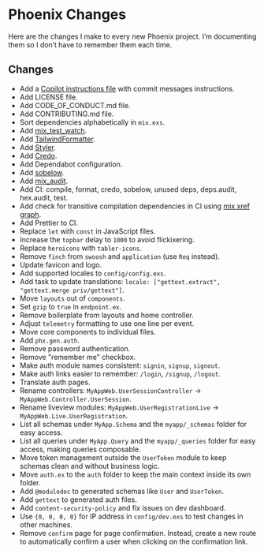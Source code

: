 # Phoenix Changes

Here are the changes I make to every new Phoenix project. I’m documenting them so I don’t have to remember them each time.

## Changes

- Add a [Copilot instructions file](https://code.visualstudio.com/docs/copilot/copilot-customization#_use-a-githubcopilotinstructionsmd-file) with commit messages instructions.
- Add LICENSE file.
- Add CODE_OF_CONDUCT.md file.
- Add CONTRIBUTING.md file.
- Sort dependencies alphabetically in `mix.exs`.
- Add [mix_test_watch](https://hexdocs.pm/mix_test_watch).
- Add [TailwindFormatter](https://hexdocs.pm/tailwind_formatter).
- Add [Styler](https://hexdocs.pm/styler).
- Add [Credo](https://hexdocs.pm/credo).
- Add Dependabot configuration.
- Add [sobelow](https://hexdocs.pm/sobelow).
- Add [mix_audit](https://hexdocs.pm/mix_audit).
- Add CI: compile, format, credo, sobelow, unused deps, deps.audit, hex.audit, test.
- Add check for transitive compilation dependencies in CI using [mix xref graph](https://hexdocs.pm/mix/Mix.Tasks.Xref.html#content).
- Add Prettier to CI.
- Replace `let` with `const` in JavaScript files.
- Increase the `topbar` delay to `1000` to avoid flickixering.
- Replace `heroicons` with `tabler-icons`.
- Remove `finch` from `swoosh` and `application` (use `Req` instead).
- Update favicon and logo.
- Add supported locales to `config/config.exs`.
- Add task to update translations: `locale: ["gettext.extract", "gettext.merge priv/gettext"]`.
- Move `layouts` out of `components`.
- Set `gzip` to `true` in `endpoint.ex`.
- Remove boilerplate from layouts and home controller.
- Adjust `telemetry` formatting to use one line per event.
- Move core components to individual files.
- Add `phx.gen.auth`.
- Remove password authentication.
- Remove "remember me" checkbox.
- Make auth module names consistent: `signin`, `signup`, `signout`.
- Make auth links easier to remember: `/login`, `/signup`, `/logout`.
- Translate auth pages.
- Rename controllers: `MyAppWeb.UserSessionController` -> `MyAppWeb.Controller.UserSession`.
- Rename liveview modules: `MyAppWeb.UserRegistrationLive` -> `MyAppWeb.Live.UserRegistration`.
- List all schemas under `MyApp.Schema` and the `myapp/_schemas` folder for easy access.
- List all queries under `MyApp.Query` and the `myapp/_queries` folder for easy access, making queries composable.
- Move token management outside the `UserToken` module to keep schemas clean and without business logic.
- Move `auth.ex` to the `auth` folder to keep the main context inside its own folder.
- Add `@moduledoc` to generated schemas like `User` and `UserToken`.
- Add `gettext` to generated auth files.
- Add `content-security-policy` and fix issues on dev dashboard.
- Use `{0, 0, 0, 0}` for IP address in `config/dev.exs` to test changes in other machines.
- Remove `confirm` page for page confirmation. Instead, create a new route to automatically confirm a user when clicking on the confirmation link.
